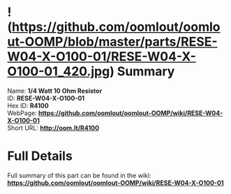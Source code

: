 
!(https://github.com/oomlout/oomlout-OOMP/blob/master/parts/RESE-W04-X-O100-01/RESE-W04-X-O100-01_420.jpg)
Summary
=================
  
Name: __1/4 Watt 10 Ohm Resistor__    
ID: __RESE-W04-X-O100-01__   
Hex ID: __R4100__   
WebPage: __https://github.com/oomlout/oomlout-OOMP/wiki/RESE-W04-X-O100-01__   
Short URL: __http://oom.lt/R4100__   

Full Details
==========================
Full summary of this part can be found in the wiki:   
__https://github.com/oomlout/oomlout-OOMP/wiki/RESE-W04-X-O100-01__    

